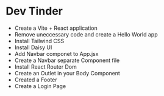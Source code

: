 # Dev Tinder

- Create a Vite + React application
- Remove uneccessary code and create a Hello World app
- Install Tailwind CSS
- Install Daisy UI
- Add Navbar componet to App.jsx
- Create a Navbar separate Component file
- Install React Router Dom
- Create an Outlet in your Body Component
- Created a Footer
- Create a Login Page

